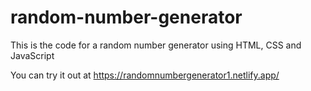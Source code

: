 # random-number-generator

This is the code for a random number generator using HTML, CSS and JavaScript

You can try it out at https://randomnumbergenerator1.netlify.app/

